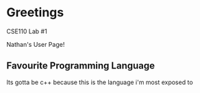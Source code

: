# Greetings
CSE110 Lab #1

Nathan's User Page!

Favourite Programming Language
-------------------------------
Its gotta be c++ because this is the language i'm most exposed to